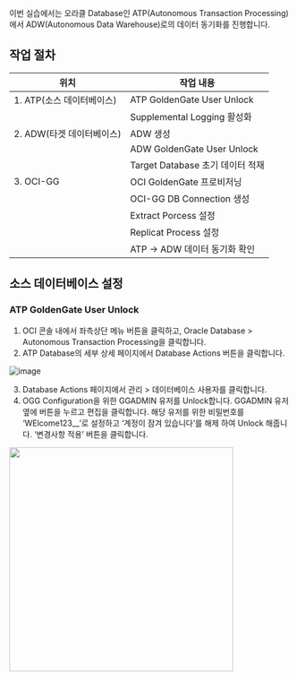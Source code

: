 이번 실습에서는 오라클 Database인 ATP(Autonomous Transaction Processing)에서 ADW(Autonomous Data Warehouse)로의 데이터 동기화를 진행합니다.

## 작업 절차
|위치|작업 내용|
|---------|-----------------|
|1. ATP(소스 데이터베이스)| ATP GoldenGate User Unlock |
|                 | Supplemental Logging 활성화 |
|2. ADW(타겟 데이터베이스)| ADW 생성                   |
|                  | ADW GoldenGate User Unlock|
|                  | Target Database 초기 데이터 적재 |
|3. OCI-GG | OCI GoldenGate 프로비저닝 |
|       | OCI-GG DB Connection 생성 |
|       | Extract Porcess 설정 |
|       | Replicat Process 설정 |
|       | ATP -> ADW 데이터 동기화 확인 |

## 소스 데이터베이스 설정
### ATP GoldenGate User Unlock
1. OCI 콘솔 내에서 좌측상단 메뉴 버튼을 클릭하고, Oracle Database > Autonomous Transaction Processing을 클릭합니다.
2. ATP Database의 세부 상세 페이지에서 Database Actions 버튼을 클릭합니다.

![image](https://github.com/oraclekr-data-platform/ODWS-S02-Data-Replication/assets/150218254/5efe5b8a-55cc-4974-9f64-7cbfeb5d701a)

3. Database Actions 페이지에서 관리 > 데이터베이스 사용자를 클릭합니다.
4. OGG Configuration을 위한 GGADMIN 유저를 Unlock합니다. GGADMIN 유저 옆에 버튼을 누르고 편집을 클릭합니다. 해당 유저를 위한 비밀번호를 ‘WElcome123__’로 설정하고 ‘계정이 잠겨 있습니다’를 해제 하여 Unlock 해줍니다. ‘변경사항 적용’ 버튼을 클릭합니다.

<img src=https://github.com/oraclekr-data-platform/ODWS-S02-Data-Replication/assets/150218254/9ee88d09-4b72-4d55-a0ae-23eebb0ccd82) width=400 >

